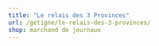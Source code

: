```yaml
---
title: "Le relais des 3 Provinces"
url: /getigne/le-relais-des-3-provinces/
shop: marchand de journaux
---
```

